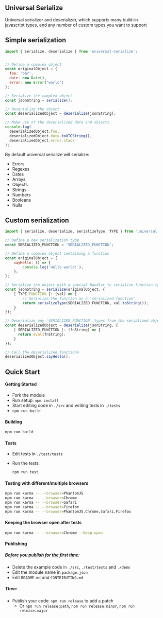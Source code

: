 Universal Serialize
-------------------

Universal serializer and deserializer, which supports many build-in javascript types, and any number of custom types you want to support

## Simple serialization

```javascript
import { serialize, deserialize } from 'universal-serialize';


// Define a complex object
const originalObject = {
  foo: 'bar',
  date: new Date(),
  error: new Error('world')
};

// Serialize the complex object
const jsonString = serialize();

// Deserialize the object
const deserializedObject = deserialize(jsonString);

// Make use of the deserialized data and objects
console.log(
  deserializedObject.foo,
  deserializedObject.date.toUTCString(),
  deserializedObject.error.stack
);
```

By default universal serialize will serialize:

- Errors
- Regexes
- Dates
- Arrays
- Objects
- Strings
- Numbers
- Booleans
- Nulls

## Custom serialization

```javascript
import { serialize, deserialize, serializeType, TYPE } from 'universal-serialize';

// Define a new serialization type
const SERIALIZED_FUNCTION = 'SERIALIZED_FUNCTION';

// Define a complex object containing a function
const originalObject = {
    sayHello: () => {
        console.log('Hello world!');
    };
};

// Serialize the object with a special handler to serialize function types
const jsonString = serialize(originalObject, {
    [ TYPE.FUNCTION ]: (val) => {
        // Serialize the function as a 'serialized function'
        return serializeType(SERIALIZED_FUNCTION, val.toString());
    }
});

// Deserialize any `SERIALIZED_FUNCTION` types from the serialized object
const deserializedObject = deserialize(jsonString, {
    [ SERIALIZED_FUNCTION ]: (fnString) => {
      return eval(fnString);
    }
});

// Call the deserialized functionn
deserializedObject.sayHello();
```

Quick Start
-----------

#### Getting Started

- Fork the module
- Run setup: `npm install`
- Start editing code in `./src` and writing tests in `./tests`
- `npm run build`

#### Building

```bash
npm run build
```

#### Tests

- Edit tests in `./test/tests`
- Run the tests:

  ```bash
  npm run test
  ```

#### Testing with different/multiple browsers

```bash
npm run karma -- --browser=PhantomJS
npm run karma -- --browser=Chrome
npm run karma -- --browser=Safari
npm run karma -- --browser=Firefox
npm run karma -- --browser=PhantomJS,Chrome,Safari,Firefox
```

#### Keeping the browser open after tests

```bash
npm run karma -- --browser=Chrome --keep-open
```

#### Publishing

##### Before you publish for the first time:

- Delete the example code in `./src`, `./test/tests` and `./demo`
- Edit the module name in `package.json`
- Edit `README.md` and `CONTRIBUTING.md`

##### Then:

- Publish your code: `npm run release` to add a patch
  - Or `npm run release:path`, `npm run release:minor`, `npm run release:major`